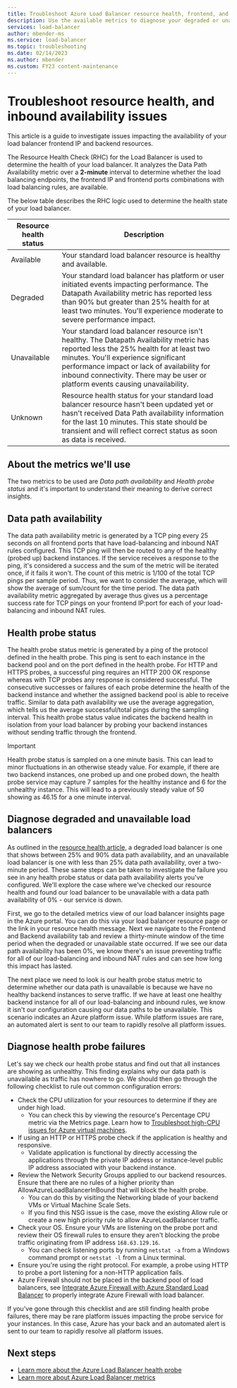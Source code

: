 ```yaml
---
title: Troubleshoot Azure Load Balancer resource health, frontend, and backend availability issues
description: Use the available metrics to diagnose your degraded or unavailable Azure Standard Load Balancer.
services: load-balancer
author: mbender-ms
ms.service: load-balancer
ms.topic: troubleshooting
ms.date: 02/14/2023
ms.author: mbender
ms.custom: FY23 content-maintenance
---
```


# Troubleshoot resource health, and inbound availability issues 

This article is a guide to investigate issues impacting the availability of your load balancer frontend IP and backend resources. 

The Resource Health Check (RHC) for the Load Balancer is used to determine the health of your load balancer. It analyzes the Data Path Availability metric over a **2-minute** interval to determine whether the load balancing endpoints, the frontend IP and frontend ports combinations with load balancing rules, are available.

The below table describes the RHC logic used to determine the health state of your load balancer.

| Resource health status | Description |
| --- | --- |
| Available | Your standard load balancer resource is healthy and available. |
| Degraded | Your standard load balancer has platform or user initiated events impacting performance. The Datapath Availability metric has reported less than 90% but greater than 25% health for at least two minutes. You'll experience moderate to severe performance impact. 
| Unavailable | Your standard load balancer resource isn't healthy. The Datapath Availability metric has reported less the 25% health for at least two minutes. You'll experience significant performance impact or lack of availability for inbound connectivity. There may be user or platform events causing unavailability. |
| Unknown | Resource health status for your standard load balancer resource hasn't been updated yet or hasn't received Data Path availability information for the last 10 minutes. This state should be transient and will reflect correct status as soon as data is received. |


## About the metrics we'll use
The two metrics to be used are *Data path availability* and *Health probe status* and it's important to understand their meaning to derive correct insights. 

## Data path availability
The data path availability metric is generated by a TCP ping every 25 seconds on all frontend ports that have load-balancing and inbound NAT rules configured. This TCP ping will then be routed to any of the healthy (probed up) backend instances. If the service receives a response to the ping, it's considered a success and the sum of the metric will be iterated once, if it fails it won't. The count of this metric is 1/100 of the total TCP pings per sample period. Thus, we want to consider the average, which will show the average of sum/count for the time period. The data path availability metric aggregated by average thus gives us a percentage success rate for TCP pings on your frontend IP:port for each of your load-balancing and inbound NAT rules.

## Health probe status
The health probe status metric is generated by a ping of the protocol defined in the health probe. This ping is sent to each instance in the backend pool and on the port defined in the health probe. For HTTP and HTTPS probes, a successful ping requires an HTTP 200 OK response whereas with TCP probes any response is considered successful. The consecutive successes or failures of each probe determine the health of the backend instance and whether the assigned backend pool is able to receive traffic. Similar to data path availability we use the average aggregation, which tells us the average successful/total pings during the sampling interval. This health probe status value indicates the backend health in isolation from your load balancer by probing your backend instances without sending traffic through the frontend.

>[!IMPORTANT]
>Health probe status is sampled on a one minute basis. This can lead to minor fluctuations in an otherwise steady value. For example, if there are two backend instances, one probed up and one probed down, the health probe service may capture 7 samples for the healthy instance and 6 for the unhealthy instance. This will lead to a previously steady value of 50 showing as 46.15 for a one minute interval. 

## Diagnose degraded and unavailable load balancers
As outlined in the [resource health article](load-balancer-standard-diagnostics.md#resource-health-status), a degraded load balancer is one that shows between 25% and 90% data path availability, and an unavailable load balancer is one with less than 25% data path availability, over a two-minute period. These same steps can be taken to investigate the failure you see in any health probe status or data path availability alerts you've configured. We'll explore the case where we've checked our resource health and found our load balancer to be unavailable with a data path availability of 0% - our service is down.

First, we go to the detailed metrics view of our load balancer insights page in the Azure portal. You can do this via your load balancer resource page or the link in your resource health message.  Next we navigate to the Frontend and Backend availability tab and review a thirty-minute window of the time period when the degraded or unavailable state occurred. If we see our data path availability has been 0%, we know there's an issue preventing traffic for all of our load-balancing and inbound NAT rules and can see how long this impact has lasted. 

The next place we need to look is our health probe status metric to determine whether our data path is unavailable is because we have no healthy backend instances to serve traffic. If we have at least one healthy backend instance for all of our load-balancing and inbound rules, we know it isn't our configuration causing our data paths to be unavailable. This scenario indicates an Azure platform issue.  While platform issues are rare, an automated alert is sent to our team to rapidly resolve all platform issues.

## Diagnose health probe failures
Let's say we check our health probe status and find out that all instances are showing as unhealthy. This finding explains why our data path is unavailable as traffic has nowhere to go. We should then go through the following checklist to rule out common configuration errors:
* Check the CPU utilization for your resources to determine if they are under high load.
  * You can check this by viewing the resource's Percentage CPU metric via the Metrics page. Learn how to [Troubleshoot high-CPU issues for Azure virtual machines](/troubleshoot/azure/virtual-machines/troubleshoot-high-cpu-issues-azure-windows-vm).
* If using an HTTP or HTTPS probe check if the application is healthy and responsive.
  * Validate application is functional by directly accessing the applications through the private IP address or instance-level public IP address associated with your backend instance.
* Review the Network Security Groups applied to our backend resources. Ensure that there are no rules of a higher priority than AllowAzureLoadBalancerInBound that will block the health probe.
  * You can do this by visiting the Networking blade of your backend VMs or Virtual Machine Scale Sets.
  * If you find this NSG issue is the case, move the existing Allow rule or create a new high priority rule to allow AzureLoadBalancer traffic.
* Check your OS. Ensure your VMs are listening on the probe port and review their OS firewall rules to ensure they aren't blocking the probe traffic originating from IP address `168.63.129.16`.
  * You can check listening ports by running `netstat -a` from a Windows command prompt or `netstat -l` from a Linux terminal.
* Ensure you're using the right protocol. For example, a probe using HTTP to probe a port listening for a non-HTTP application fails.
* Azure Firewall should not be placed in the backend pool of load balancers, see [Integrate Azure Firewall with Azure Standard Load Balancer](../firewall/integrate-lb.md) to properly integrate Azure Firewall with load balancer.

If you've gone through this checklist and are still finding health probe failures, there may be rare platform issues impacting the probe service for your instances. In this case, Azure has your back and an automated alert is sent to our team to rapidly resolve all platform issues.

## Next steps

* [Learn more about the Azure Load Balancer health probe](load-balancer-custom-probe-overview.md)
* [Learn more about Azure Load Balancer metrics](load-balancer-standard-diagnostics.md)
